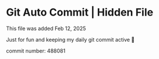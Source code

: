 # Git Auto Commit | Hidden File

This file was added Feb 12, 2025

Just for fun and keeping my daily git commit active 🤪

commit number: 488081
